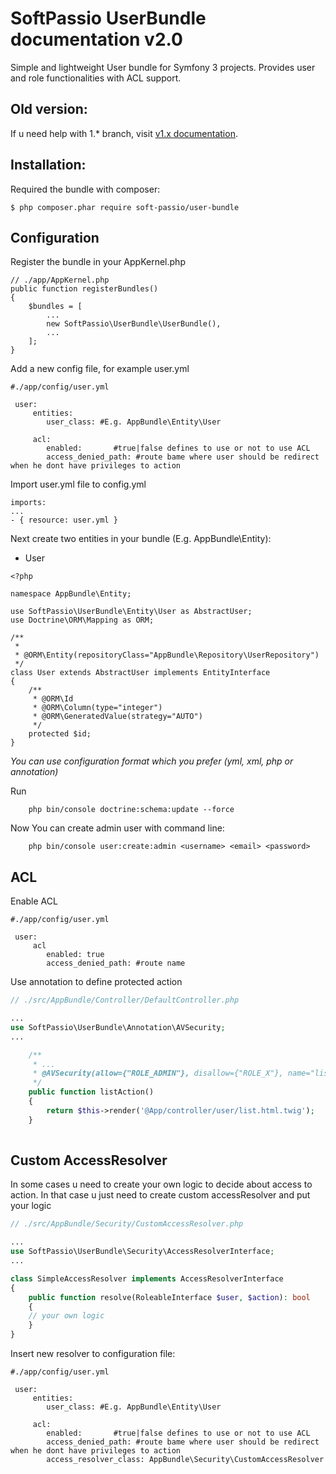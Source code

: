 SoftPassio UserBundle documentation v2.0
=======================================

Simple and lightweight User bundle for Symfony 3 projects. Provides user and
role functionalities with ACL support.

Old version:
-------------
If u need help with 1.* branch, visit [v1.x documentation](https://github.com/SoftPassio/UserBundle/tree/v1).

Installation:
-------------

Required the bundle with composer:

~~~~ {.sourceCode .}
$ php composer.phar require soft-passio/user-bundle
~~~~

Configuration
-------------

Register the bundle in your AppKernel.php

~~~~ {.sourceCode .php}
// ./app/AppKernel.php
public function registerBundles()
{
    $bundles = [
        ...
        new SoftPassio\UserBundle\UserBundle(),
        ...
    ];
}
~~~~

Add a new config file, for example user.yml

~~~~ {.sourceCode .yaml}
#./app/config/user.yml

 user:
     entities:
        user_class: #E.g. AppBundle\Entity\User

     acl: 
        enabled:       #true|false defines to use or not to use ACL
        access_denied_path: #route bame where user should be redirect when he dont have privileges to action

~~~~
Import user.yml file to config.yml

~~~~ {.sourceCode .yaml}
imports:
...
- { resource: user.yml }
~~~~

Next create two entities in your bundle (E.g. AppBundle\Entity):

-   User

~~~~ {.sourceCode .php}
<?php

namespace AppBundle\Entity;

use SoftPassio\UserBundle\Entity\User as AbstractUser;
use Doctrine\ORM\Mapping as ORM;

/**
 *
 * @ORM\Entity(repositoryClass="AppBundle\Repository\UserRepository")
 */
class User extends AbstractUser implements EntityInterface
{
    /**
     * @ORM\Id
     * @ORM\Column(type="integer")
     * @ORM\GeneratedValue(strategy="AUTO")
     */
    protected $id;
}
~~~~

*You can use configuration format which you prefer (yml, xml, php or
annotation)*

Run 
~~~~
    php bin/console doctrine:schema:update --force
~~~~

Now You can create admin user with command line:
~~~~
    php bin/console user:create:admin <username> <email> <password>
~~~~

ACL
---

Enable ACL

~~~~ {.sourceCode .yaml}
#./app/config/user.yml

 user:
     acl
        enabled: true
        access_denied_path: #route name
~~~~

Use annotation to define protected action

```php
// ./src/AppBundle/Controller/DefaultController.php

...
use SoftPassio\UserBundle\Annotation\AVSecurity;
...

    /**
     * ...
     * @AVSecurity(allow={"ROLE_ADMIN"}, disallow={"ROLE_X"}, name="list", group="default")
     */
    public function listAction()
    {
        return $this->render('@App/controller/user/list.html.twig');
    }
    
```

Custom AccessResolver
---
In some cases u need to create your own logic to decide about access to action. In that case u just need to create custom accessResolver and put your logic

```php
// ./src/AppBundle/Security/CustomAccessResolver.php

...
use SoftPassio\UserBundle\Security\AccessResolverInterface;
...

class SimpleAccessResolver implements AccessResolverInterface
{
    public function resolve(RoleableInterface $user, $action): bool
    {
    // your own logic
    }
}
```

Insert new resolver to configuration file:
~~~~ {.sourceCode .yaml}
#./app/config/user.yml

 user:
     entities:
        user_class: #E.g. AppBundle\Entity\User

     acl: 
        enabled:       #true|false defines to use or not to use ACL
        access_denied_path: #route bame where user should be redirect when he dont have privileges to action
        access_resolver_class: AppBundle\Security\CustomAccessResolver
~~~~
